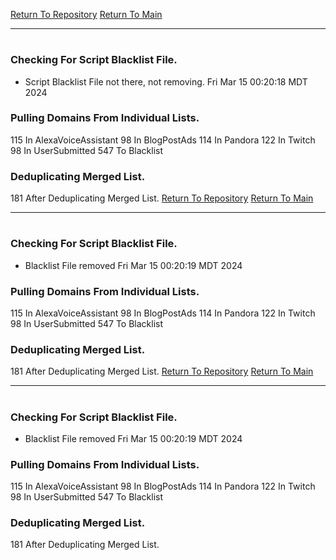 [Return To Repository](https://github.com/DigitalWarrior/piholeparser/)
[Return To Main](https://github.com/DigitalWarrior/piholeparser/blob/master/RecentRunLogs/Mainlog.md)
____________________________________
# 
### Checking For Script Blacklist File.
* Script Blacklist File not there, not removing. Fri Mar 15 00:20:18 MDT 2024
### Pulling Domains From Individual Lists.
115 In AlexaVoiceAssistant
98 In BlogPostAds
114 In Pandora
122 In Twitch
98 In UserSubmitted
547 To Blacklist
### Deduplicating Merged List.
181 After Deduplicating Merged List.
[Return To Repository](https://github.com/DigitalWarrior/piholeparser/)
[Return To Main](https://github.com/DigitalWarrior/piholeparser/blob/master/RecentRunLogs/Mainlog.md)
____________________________________
# 
### Checking For Script Blacklist File.
* Blacklist File removed Fri Mar 15 00:20:19 MDT 2024
### Pulling Domains From Individual Lists.
115 In AlexaVoiceAssistant
98 In BlogPostAds
114 In Pandora
122 In Twitch
98 In UserSubmitted
547 To Blacklist
### Deduplicating Merged List.
181 After Deduplicating Merged List.
[Return To Repository](https://github.com/DigitalWarrior/piholeparser/)
[Return To Main](https://github.com/DigitalWarrior/piholeparser/blob/master/RecentRunLogs/Mainlog.md)
____________________________________
# 
### Checking For Script Blacklist File.
* Blacklist File removed Fri Mar 15 00:20:19 MDT 2024
### Pulling Domains From Individual Lists.
115 In AlexaVoiceAssistant
98 In BlogPostAds
114 In Pandora
122 In Twitch
98 In UserSubmitted
547 To Blacklist
### Deduplicating Merged List.
181 After Deduplicating Merged List.
